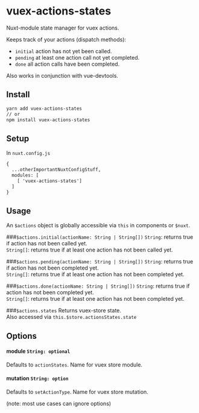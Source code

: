 # vuex-actions-states

Nuxt-module state manager for vuex actions.

Keeps track of your actions (dispatch methods):
- `initial` action has not yet been called.
- `pending` at least one action call not yet completed.
- `done` all action calls have been completed. 

Also works in conjunction with vue-devtools.

## Install

```html
yarn add vuex-actions-states
// or 
npm install vuex-actions-states
```

## Setup
In `nuxt.config.js`
```html
{
  ...otherImportantNuxtConfigStuff,
  modules: [
    [ 'vuex-actions-states']
  ]
}
```

## Usage
An `$actions` object is globally accessible via `this` in components or `$nuxt`.

###`$actions.initial(actionName: String | String[])`
`String`: returns true if action has not been called yet.<br>
`String[]`: returns true if at least one action has not been called yet.

###`$actions.pending(actionName: String | String[])`
`String`: returns true if action has not been completed yet.<br>
`String[]`: returns true if at least one action has not been completed yet.

###`$actions.done(actionName: String | String[])`
`String`: returns true if action has not been completed yet.<br>
`String[]`: returns true if at least one action has not been completed yet.

###`$actions.states`
Returns vuex-store state.<br>
Also accessed via `this.$store.actionsStates.state`


## Options

#### module `String: optional`
Defaults to `actionStates`.
Name for vuex store module. 

#### mutation `String: option`
Defaults to `setActionType`.
Name for vuex store mutation.

(note: most use cases can ignore options)

